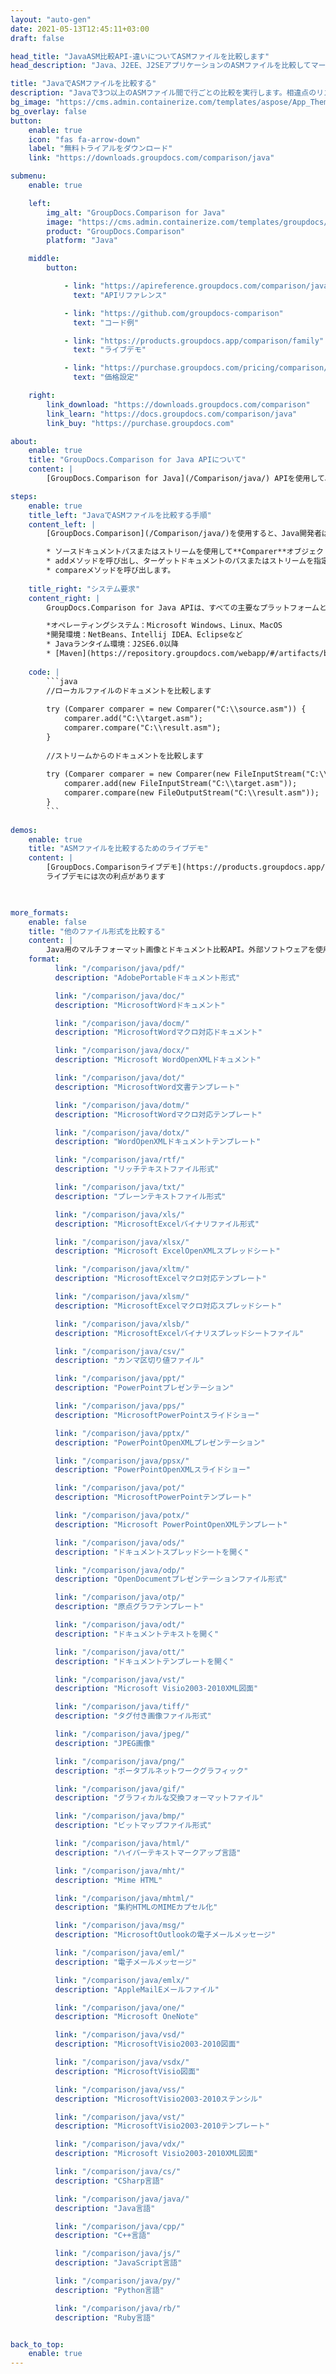 ```yaml
---
layout: "auto-gen"
date: 2021-05-13T12:45:11+03:00
draft: false

head_title: "JavaASM比較API-違いについてASMファイルを比較します"
head_description: "Java、J2EE、J2SEアプリケーションのASMファイルを比較してマージします。コンテンツ、テキスト、およびテキストの違いの要約を分析します。 ASMファイル、画像、ドキュメント形式のスタイル."

title: "JavaでASMファイルを比較する"
description: "Javaで3つ以上のASMファイル間で行ごとの比較を実行します。相違点のリストを取得し、比較したファイルを1つのドキュメントに保存します."
bg_image: "https://cms.admin.containerize.com/templates/aspose/App_Themes/V3/images/bg/header1.png"
bg_overlay: false
button:
    enable: true
    icon: "fas fa-arrow-down"
    label: "無料トライアルをダウンロード"
    link: "https://downloads.groupdocs.com/comparison/java"

submenu:
    enable: true

    left:
        img_alt: "GroupDocs.Comparison for Java"
        image: "https://cms.admin.containerize.com/templates/groupdocs/images/product-logos/90x90-noborder/groupdocs-comparison-java.png"
        product: "GroupDocs.Comparison"
        platform: "Java"

    middle:
        button:

            - link: "https://apireference.groupdocs.com/comparison/java"
              text: "APIリファレンス"

            - link: "https://github.com/groupdocs-comparison"
              text: "コード例"

            - link: "https://products.groupdocs.app/comparison/family"
              text: "ライブデモ"

            - link: "https://purchase.groupdocs.com/pricing/comparison/java"
              text: "価格設定"

    right:
        link_download: "https://downloads.groupdocs.com/comparison"
        link_learn: "https://docs.groupdocs.com/comparison/java"
        link_buy: "https://purchase.groupdocs.com"

about:
    enable: true
    title: "GroupDocs.Comparison for Java APIについて"
    content: |
        [GroupDocs.Comparison for Java](/Comparison/java/) APIを使用して、画像とドキュメントの比較機能でJavaアプリケーションを強化します。段落、単語、文字、図形、さらには同じ形式の比較されたドキュメントのテキストスタイル内の違いを識別し、変更をマージして最終的なドキュメントにエクスポートするのに役立ちます。外部ライブラリを使用せずに、PDF、Word、Excelワークシート、PowerPointプレゼンテーション、Visioダイアグラム、Outlook電子メール、HTML、図面、画像ファイル形式など、さまざまなドキュメントの比較とマージをサポートします。

steps:
    enable: true
    title_left: "JavaでASMファイルを比較する手順"
    content_left: |
        [GroupDocs.Comparison](/Comparison/java/)を使用すると、Java開発者は数行のコードを使用してアプリケーション内のASMファイルを簡単に比較できます。

        * ソースドキュメントパスまたはストリームを使用して**Comparer**オブジェクトをインスタンス化します。
        * addメソッドを呼び出し、ターゲットドキュメントのパスまたはストリームを指定します。
        * compareメソッドを呼び出します。
        
    title_right: "システム要求"
    content_right: |
        GroupDocs.Comparison for Java APIは、すべての主要なプラットフォームとオペレーティングシステムでサポートされています。以下のコードを実行する前に、システムに次の前提条件がインストールされていることを確認してください。

        *オペレーティングシステム：Microsoft Windows、Linux、MacOS
        *開発環境：NetBeans、Intellij IDEA、Eclipseなど
        * Javaランタイム環境：J2SE6.0以降
        * [Maven](https://repository.groupdocs.com/webapp/#/artifacts/browse/tree/General/repo/com/groupdocs/groupdocs-comparison)から最新バージョンのGroupDocs.Comparison for Javaを入手してください。
        
    code: |
        ```java
        //ローカルファイルのドキュメントを比較します
        
        try (Comparer comparer = new Comparer("C:\\source.asm")) {
            comparer.add("C:\\target.asm");
            comparer.compare("C:\\result.asm");
        }
        
        //ストリームからのドキュメントを比較します
        
        try (Comparer comparer = new Comparer(new FileInputStream("C:\\source.asm"))) {
            comparer.add(new FileInputStream("C:\\target.asm"));
            comparer.compare(new FileOutputStream("C:\\result.asm"));
        }
        ```
        
demos:
    enable: true
    title: "ASMファイルを比較するためのライブデモ"
    content: |
        [GroupDocs.Comparisonライブデモ](https://products.groupdocs.app/comparison/family)サイトにアクセスして、ASMファイルを今すぐ比較してください。  
        ライブデモには次の利点があります
        


more_formats:
    enable: false
    title: "他のファイル形式を比較する"
    content: |
        Java用のマルチフォーマット画像とドキュメント比較API。外部ソフトウェアを使用せずに、以下の一般的なファイル形式のいくつかを比較してください。
    format: 
          link: "/comparison/java/pdf/"
          description: "AdobePortableドキュメント形式"

          link: "/comparison/java/doc/"
          description: "MicrosoftWordドキュメント"

          link: "/comparison/java/docm/"
          description: "MicrosoftWordマクロ対応ドキュメント"

          link: "/comparison/java/docx/"
          description: "Microsoft WordOpenXMLドキュメント"

          link: "/comparison/java/dot/"
          description: "MicrosoftWord文書テンプレート"

          link: "/comparison/java/dotm/"
          description: "MicrosoftWordマクロ対応テンプレート"

          link: "/comparison/java/dotx/"
          description: "WordOpenXMLドキュメントテンプレート"

          link: "/comparison/java/rtf/"
          description: "リッチテキストファイル形式"

          link: "/comparison/java/txt/"
          description: "プレーンテキストファイル形式"

          link: "/comparison/java/xls/"
          description: "MicrosoftExcelバイナリファイル形式"

          link: "/comparison/java/xlsx/"
          description: "Microsoft ExcelOpenXMLスプレッドシート"

          link: "/comparison/java/xltm/"
          description: "MicrosoftExcelマクロ対応テンプレート"

          link: "/comparison/java/xlsm/"
          description: "MicrosoftExcelマクロ対応スプレッドシート"

          link: "/comparison/java/xlsb/"
          description: "MicrosoftExcelバイナリスプレッドシートファイル"

          link: "/comparison/java/csv/"
          description: "カンマ区切り値ファイル"

          link: "/comparison/java/ppt/"
          description: "PowerPointプレゼンテーション"

          link: "/comparison/java/pps/"
          description: "MicrosoftPowerPointスライドショー"

          link: "/comparison/java/pptx/"
          description: "PowerPointOpenXMLプレゼンテーション"

          link: "/comparison/java/ppsx/"
          description: "PowerPointOpenXMLスライドショー"

          link: "/comparison/java/pot/"
          description: "MicrosoftPowerPointテンプレート"

          link: "/comparison/java/potx/"
          description: "Microsoft PowerPointOpenXMLテンプレート"

          link: "/comparison/java/ods/"
          description: "ドキュメントスプレッドシートを開く"

          link: "/comparison/java/odp/"
          description: "OpenDocumentプレゼンテーションファイル形式"

          link: "/comparison/java/otp/"
          description: "原点グラフテンプレート"

          link: "/comparison/java/odt/"
          description: "ドキュメントテキストを開く"

          link: "/comparison/java/ott/"
          description: "ドキュメントテンプレートを開く"

          link: "/comparison/java/vst/"
          description: "Microsoft Visio2003-2010XML図面"

          link: "/comparison/java/tiff/"
          description: "タグ付き画像ファイル形式"

          link: "/comparison/java/jpeg/"
          description: "JPEG画像"

          link: "/comparison/java/png/"
          description: "ポータブルネットワークグラフィック"

          link: "/comparison/java/gif/"
          description: "グラフィカルな交換フォーマットファイル"

          link: "/comparison/java/bmp/"
          description: "ビットマップファイル形式"

          link: "/comparison/java/html/"
          description: "ハイパーテキストマークアップ言語"

          link: "/comparison/java/mht/"
          description: "Mime HTML"

          link: "/comparison/java/mhtml/"
          description: "集約HTMLのMIMEカプセル化"

          link: "/comparison/java/msg/"
          description: "MicrosoftOutlookの電子メールメッセージ"

          link: "/comparison/java/eml/"
          description: "電子メールメッセージ"

          link: "/comparison/java/emlx/"
          description: "AppleMailEメールファイル"

          link: "/comparison/java/one/"
          description: "Microsoft OneNote"

          link: "/comparison/java/vsd/"
          description: "MicrosoftVisio2003-2010図面"

          link: "/comparison/java/vsdx/"
          description: "MicrosoftVisio図面"

          link: "/comparison/java/vss/"
          description: "MicrosoftVisio2003-2010ステンシル"

          link: "/comparison/java/vst/"
          description: "MicrosoftVisio2003-2010テンプレート"

          link: "/comparison/java/vdx/"
          description: "Microsoft Visio2003-2010XML図面"

          link: "/comparison/java/cs/"
          description: "CSharp言語"

          link: "/comparison/java/java/"
          description: "Java言語"

          link: "/comparison/java/cpp/"
          description: "C++言語"

          link: "/comparison/java/js/"
          description: "JavaScript言語"

          link: "/comparison/java/py/"
          description: "Python言語"

          link: "/comparison/java/rb/"
          description: "Ruby言語"


back_to_top:
    enable: true
---
```

